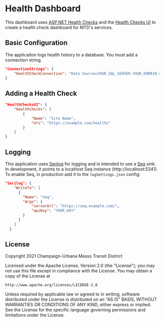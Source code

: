 # Health Dashboard

This dashboard uses [ASP.NET Health Checks][hc] and the [Health Checks UI][hcui] to create a health check dashboard for MTD's services.

## Basic Configuration

The applicaiton logs health history to a database. You must add a connection string.

```json
"ConnectionStrings": {
	"HealthCheckConnection": "Data Source=YOUR_SQL_SERVER.YOUR_DOMAIN.com;Initial Catalog=YOUR_DB_NAME;Integrated Security=False;Persist Security Info=True;User ID=YOUR_USER_ID;Password=YOUR_PW;MultipleActiveResultSets=True;"
}
```

## Adding a Health Check

```json
"HealthChecksUI": {
	"HealthChecks": [
		{
			"Name": "Site Name",
			"Uri": "https://example.com/healthz"
		}
	]
}
```

## Logging

This application uses [Serilog][sl] for logging and is intended to use a [Seq][seq] sink.
In development, it points to a localhost Seq instance (http://localhost:5341).
To enable Seq, in production add it to the `logSettings.json` config:

```json
"Serilog": {
	"WriteTo": [
	  {
		"Name": "Seq",
		"Args": {
			"serverUrl": "https://seq.example.com/",
			"apiKey": "YOUR_KEY"
		}
	  }
	]
  }
```

[hc]: https://docs.microsoft.com/en-us/aspnet/core/host-and-deploy/health-checks?view=aspnetcore-5.0
[hcui]: https://github.com/Xabaril/AspNetCore.Diagnostics.HealthChecks
[sl]: https://serilog.net/
[seq]: https://datalust.co/seq


## License
Copyright 2021 Champaign-Urbana Masss Transit District

Licensed under the Apache License, Version 2.0 (the "License");
you may not use this file except in compliance with the License.
You may obtain a copy of the License at

	http://www.apache.org/licenses/LICENSE-2.0

Unless required by applicable law or agreed to in writing, software
distributed under the License is distributed on an "AS IS" BASIS,
WITHOUT WARRANTIES OR CONDITIONS OF ANY KIND, either express or implied.
See the License for the specific language governing permissions and
limitations under the License.
